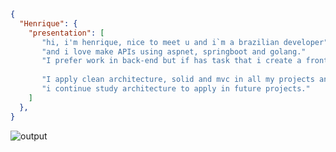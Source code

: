 ```json
{
  "Henrique": {
    "presentation": [
       "hi, i'm henrique, nice to meet u and i`m a brazilian developer"
       "and i love make APIs using aspnet, springboot and golang."
       "I prefer work in back-end but if has task that i create a front-end, i make."
  
       "I apply clean architecture, solid and mvc in all my projects and"
       "i continue study architecture to apply in future projects."
    ]
  },
}
```
![output](https://github.com/egotting/egotting/assets/104780505/c5feb3a3-0a88-4093-ba52-1f6cd038be75)
